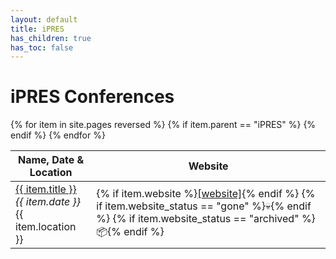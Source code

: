 ```yaml
---
layout: default
title: iPRES
has_children: true
has_toc: false
---
```


# iPRES Conferences

<table>
<thead>
<tr><th>Name, Date & Location</th><th>Website</th></tr>
</thead>
<tbody>
{% for item in site.pages reversed %}
{% if item.parent == "iPRES" %}
<tr>
  <td><a href="{{ item.url | relative_url }}">{{ item.title }}</a><br/><i>{{ item.date }}</i><br/>{{ item.location }}</td>
  <td>
    {% if item.website %}<a href="{{ item.website }}">[website]</a>{% endif %}
    {% if item.website_status == "gone" %}💀{% endif %}
    {% if item.website_status == "archived" %}📦{% endif %}
  </td>
</tr>
{% endif %}
{% endfor %}
</tbody>
</table>